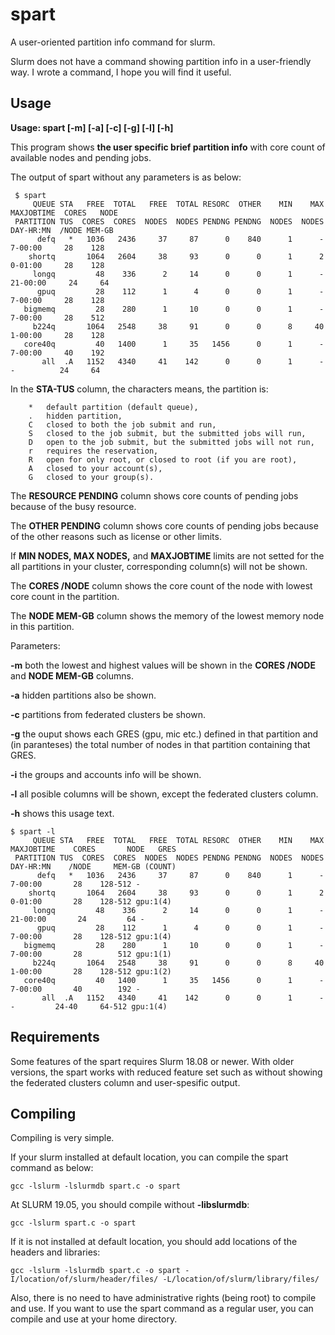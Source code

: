  # spart
 A user-oriented partition info command for slurm.

 Slurm does not have a command showing partition info in a user-friendly way.
 I wrote a command, I hope you will find it useful. 

## Usage

 **Usage: spart [-m] [-a] [-c] [-g] [-l] [-h]**

 This program shows **the user specific brief partition info** with core count of available nodes and pending jobs.

 The output of spart without any parameters is as below:

```
 $ spart
     QUEUE STA   FREE  TOTAL   FREE  TOTAL RESORC  OTHER    MIN    MAX MAXJOBTIME  CORES   NODE
 PARTITION TUS  CORES  CORES  NODES  NODES PENDNG PENDNG  NODES  NODES  DAY-HR:MN  /NODE MEM-GB
      defq   *   1036   2436     37     87      0    840      1      -    7-00:00     28    128
    shortq       1064   2604     38     93      0      0      1      2    0-01:00     28    128
     longq         48    336      2     14      0      0      1      -   21-00:00     24     64
      gpuq         28    112      1      4      0      0      1      -    7-00:00     28    128
   bigmemq         28    280      1     10      0      0      1      -    7-00:00     28    512
     b224q       1064   2548     38     91      0      0      8     40    1-00:00     28    128
   core40q         40   1400      1     35   1456      0      1      -    7-00:00     40    192
       all  .A   1152   4340     41    142      0      0      1      -     -          24     64
```

 In the **STA-TUS** column, the characters means, the partition is:
```
	*	default partition (default queue),
	.	hidden partition,
	C	closed to both the job submit and run,
	S	closed to the job submit, but the submitted jobs will run,
	D	open to the job submit, but the submitted jobs will not run,
	r	requires the reservation,
	R	open for only root, or closed to root (if you are root),
	A	closed to your account(s),
	G	closed to your group(s).
```

 The **RESOURCE PENDING** column shows core counts of pending jobs because of the busy resource.

 The **OTHER PENDING** column shows core counts of pending jobs because of the other reasons such
 as license or other limits.

 If **MIN NODES, MAX NODES,** and **MAXJOBTIME** limits are not setted for the all partitions in your
 cluster, corresponding column(s) will not be shown.

 The **CORES /NODE** column shows the core count of the node with lowest core count in the partition.

 The **NODE MEM-GB** column shows the memory of the lowest memory node in this partition.

 Parameters:

 **-m**	both the lowest and highest values will be shown in the **CORES /NODE**
		and **NODE MEM-GB** columns.

 **-a**	hidden partitions also be shown.

 **-c**	partitions from federated clusters be shown.

 **-g**	the ouput shows each GRES (gpu, mic etc.) defined in that partition
		and (in paranteses) the total number of nodes in that partition
		containing that GRES.

 **-i** the groups and accounts info will be shown.

 **-l**	all posible columns will be shown, except the federated clusters column.

 **-h**	shows this usage text.

```
$ spart -l
     QUEUE STA   FREE  TOTAL   FREE  TOTAL RESORC  OTHER    MIN    MAX MAXJOBTIME    CORES       NODE   GRES
 PARTITION TUS  CORES  CORES  NODES  NODES PENDNG PENDNG  NODES  NODES  DAY-HR:MN    /NODE     MEM-GB (COUNT)
      defq   *   1036   2436     37     87      0    840      1      -    7-00:00       28    128-512 -
    shortq       1064   2604     38     93      0      0      1      2    0-01:00       28    128-512 gpu:1(4)
     longq         48    336      2     14      0      0      1      -   21-00:00       24         64 -
      gpuq         28    112      1      4      0      0      1      -    7-00:00       28    128-512 gpu:1(4)
   bigmemq         28    280      1     10      0      0      1      -    7-00:00       28        512 gpu:1(1)
     b224q       1064   2548     38     91      0      0      8     40    1-00:00       28    128-512 gpu:1(2)
   core40q         40   1400      1     35   1456      0      1      -    7-00:00       40        192 -
       all  .A   1152   4340     41    142      0      0      1      -     -         24-40     64-512 gpu:1(4)
```


## Requirements


 Some features of the spart requires Slurm 18.08 or newer. With older versions, the spart works with reduced feature set such as without showing the federated clusters column and user-spesific output.

 
## Compiling

 Compiling is very simple.

 If your slurm installed at default location, you can compile the spart command as below:

 ```gcc -lslurm -lslurmdb spart.c -o spart```
 
 At SLURM 19.05, you should compile without **-libslurmdb**:
 
 ```gcc -lslurm spart.c -o spart```

 If it is not installed at default location, you should add locations of the headers and libraries:

 ```gcc -lslurm -lslurmdb spart.c -o spart -I/location/of/slurm/header/files/ -L/location/of/slurm/library/files/```

 
 Also, there is no need to have administrative rights (being root) to compile and use. If you want to use the spart command as a regular user, you can compile and use at your home directory.


